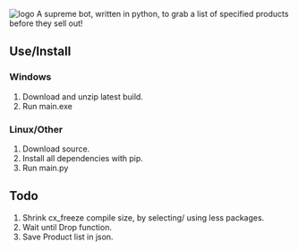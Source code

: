 ![logo](loks0n.github.com/Supreme-Drop-Bot/bin/logo.gif)
A supreme bot, written in python, to grab a list of specified products before they sell out!

## Use/Install

### Windows
1. Download and unzip latest build.
2. Run main.exe

### Linux/Other
1. Download source.
1. Install all dependencies with pip.
2. Run main.py

## Todo
1. Shrink cx_freeze compile size, by selecting/ using less packages.
2. Wait until Drop function.
3. Save Product list in json.

